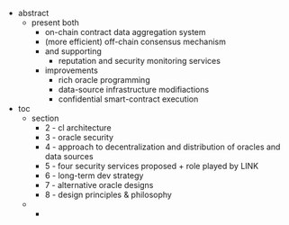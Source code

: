 - abstract
	- present both
		- on-chain contract data aggregation system
		- (more efficient) off-chain consensus mechanism
		- and supporting
			- reputation and security monitoring services
		- improvements
			- rich oracle programming
			- data-source infrastructure modifiactions
			- confidential smart-contract execution
- toc
	- section
		- 2 - cl architecture
		- 3 - oracle security
		- 4 - approach to decentralization and distribution of oracles and data sources
		- 5 - four security services proposed + role played by LINK
		- 6 - long-term dev strategy
		- 7 - alternative oracle designs
		- 8 - design principles & philosophy
	-
		-